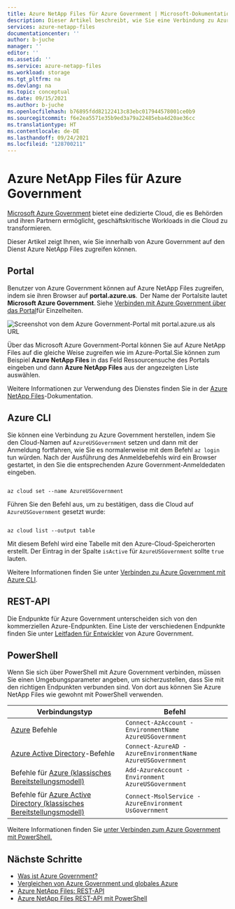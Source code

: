 ```yaml
---
title: Azure NetApp Files für Azure Government | Microsoft-Dokumentation
description: Dieser Artikel beschreibt, wie Sie eine Verbindung zu Azure Government US herstellen, um Azure NetApp Files zu verwenden
services: azure-netapp-files
documentationcenter: ''
author: b-juche
manager: ''
editor: ''
ms.assetid: ''
ms.service: azure-netapp-files
ms.workload: storage
ms.tgt_pltfrm: na
ms.devlang: na
ms.topic: conceptual
ms.date: 09/15/2021
ms.author: b-juche
ms.openlocfilehash: b76895fdd82122413c83ebc017944578001ce0b9
ms.sourcegitcommit: f6e2ea5571e35b9ed3a79a22485eba4d20ae36cc
ms.translationtype: HT
ms.contentlocale: de-DE
ms.lasthandoff: 09/24/2021
ms.locfileid: "128700211"
---
```

# <a name="azure-netapp-files-for-azure-government"></a>Azure NetApp Files für Azure Government 

[Microsoft Azure Government](../azure-government/documentation-government-welcome.md) bietet eine dedizierte Cloud, die es Behörden und ihren Partnern ermöglicht, geschäftskritische Workloads in die Cloud zu transformieren.  

Dieser Artikel zeigt Ihnen, wie Sie innerhalb von Azure Government auf den Dienst Azure NetApp Files zugreifen können. 

## <a name="portal"></a>Portal 

Benutzer von Azure Government können auf Azure NetApp Files zugreifen, indem sie ihren Browser auf **portal.azure.us**.  Der Name der Portalsite lautet **Microsoft Azure Government**. Siehe [Verbinden mit Azure Government über das Portal](../azure-government/documentation-government-get-started-connect-with-portal.md)für Einzelheiten.   

![Screenshot von dem Azure Government-Portal mit portal.azure.us als URL](../media/azure-netapp-files/azure-government.jpg)

Über das Microsoft Azure Government-Portal können Sie auf Azure NetApp Files auf die gleiche Weise zugreifen wie im Azure-Portal.Sie können zum Beispiel **Azure NetApp Files** in das Feld Ressourcensuche des Portals eingeben und dann **Azure NetApp Files** aus der angezeigten Liste auswählen.  

Weitere Informationen zur Verwendung des Dienstes finden Sie in der [Azure NetApp Files](/azure/azure-netapp-files/)-Dokumentation.

## <a name="azure-cli"></a>Azure CLI 

Sie können eine Verbindung zu Azure Government herstellen, indem Sie den Cloud-Namen auf `AzureUSGovernment` setzen und dann mit der Anmeldung fortfahren, wie Sie es normalerweise mit dem Befehl `az login` tun würden. Nach der Ausführung des Anmeldebefehls wird ein Browser gestartet, in den Sie die entsprechenden Azure Government-Anmeldedaten eingeben.  

```azurecli 

az cloud set --name AzureUSGovernment 

``` 

Führen Sie den Befehl aus, um zu bestätigen, dass die Cloud auf `AzureUSGovernment` gesetzt wurde: 

```azurecli 

az cloud list --output table 

``` 

Mit diesem Befehl wird eine Tabelle mit den Azure-Cloud-Speicherorten erstellt. Der Eintrag in der Spalte `isActive` für `AzureUSGovernment` sollte `true` lauten.  

Weitere Informationen finden Sie unter [Verbinden zu Azure Government mit Azure CLI](../azure-government/documentation-government-get-started-connect-with-cli.md).

## <a name="rest-api"></a>REST-API

Die Endpunkte für Azure Government unterscheiden sich von den kommerziellen Azure-Endpunkten. Eine Liste der verschiedenen Endpunkte finden Sie unter [Leitfaden für Entwickler](../azure-government/compare-azure-government-global-azure.md#guidance-for-developers) von Azure Government.

## <a name="powershell"></a>PowerShell

Wenn Sie sich über PowerShell mit Azure Government verbinden, müssen Sie einen Umgebungsparameter angeben, um sicherzustellen, dass Sie mit den richtigen Endpunkten verbunden sind. Von dort aus können Sie Azure NetApp Files wie gewohnt mit PowerShell verwenden. 

| Verbindungstyp | Befehl | 
| --- | --- | 
| [Azure](/powershell/module/az.accounts/Connect-AzAccount) Befehle |`Connect-AzAccount -EnvironmentName AzureUSGovernment` | 
| [Azure Active Directory](/powershell/module/azuread/connect-azuread)-Befehle |`Connect-AzureAD -AzureEnvironmentName AzureUSGovernment` | 
| Befehle für [Azure (klassisches Bereitstellungsmodell)](/powershell/module/servicemanagement/azure.service/add-azureaccount) |`Add-AzureAccount -Environment AzureUSGovernment` | 
| Befehle für [Azure Active Directory (klassisches Bereitstellungsmodell)](/previous-versions/azure/jj151815(v=azure.100)) |`Connect-MsolService -AzureEnvironment UsGovernment` | 

Weitere Informationen finden Sie [unter Verbinden zum Azure Government mit PowerShell.](../azure-government/documentation-government-get-started-connect-with-ps.md)

## <a name="next-steps"></a>Nächste Schritte
* [Was ist Azure Government?](../azure-government/documentation-government-welcome.md)
* [Vergleichen von Azure Government und globales Azure](../azure-government/compare-azure-government-global-azure.md)
* [Azure NetApp Files: REST-API](azure-netapp-files-develop-with-rest-api.md)
* [Azure NetApp Files REST-API mit PowerShell](develop-rest-api-powershell.md)
